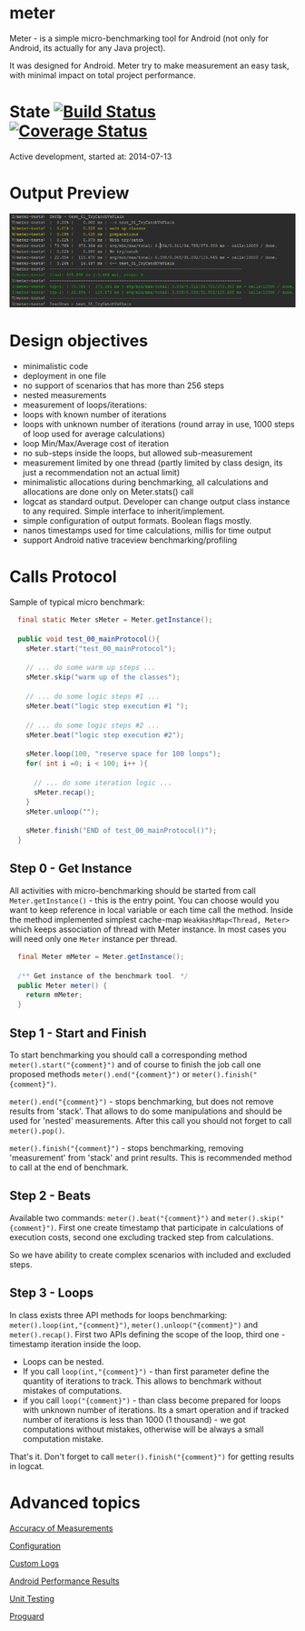 # meter

Meter - is a simple micro-benchmarking tool for Android (not only for Android, its actually for any Java project). 

It was designed for Android. Meter try to make measurement an easy task, with minimal impact on total project performance.

# State [![Build Status](https://secure.travis-ci.org/OleksandrKucherenko/meter.png?branch=master)](https://travis-ci.org/OleksandrKucherenko/meter) [![Coverage Status](https://coveralls.io/repos/OleksandrKucherenko/meter/badge.png)](https://coveralls.io/r/OleksandrKucherenko/meter)

Active development, started at: 2014-07-13

# Output Preview

![Meter Results Output](_documentation/images/meter-results.png)

# Design objectives

* minimalistic code
* deployment in one file
* no support of scenarios that has more than 256 steps
* nested measurements
* measurement of loops/iterations:
* loops with known number of iterations
* loops with unknown number of iterations (round array in use, 1000 steps of loop used for average calculations)
* loop Min/Max/Average cost of iteration
* no sub-steps inside the loops, but allowed sub-measurement
* measurement limited by one thread (partly limited by class design, its just a recommendation not an actual limit)
* minimalistic allocations during benchmarking, all calculations and allocations are done only on Meter.stats() call
* logcat as standard output.  Developer can change output class instance to any required. Simple interface to inherit/implement. 
* simple configuration of output formats. Boolean flags mostly.
* nanos timestamps used for time calculations, millis for time output
* support Android native traceview benchmarking/profiling

# Calls Protocol

Sample of typical micro benchmark:

```java
  final static Meter sMeter = Meter.getInstance();
      
  public void test_00_mainProtocol(){ 
    sMeter.start("test_00_mainProtocol");

    // ... do some warm up steps ...
    sMeter.skip("warm up of the classes");
    
    // ... do some logic steps #1 ...
    sMeter.beat("logic step execution #1 "); 

    // ... do some logic steps #2 ...
    sMeter.beat("logic step execution #2"); 
    
    sMeter.loop(100, "reserve space for 100 loops");
    for( int i =0; i < 100; i++ ){
    
      // ... do some iteration logic ...
      sMeter.recap();
    }
    sMeter.unloop("");
    
    sMeter.finish("END of test_00_mainProtocol()");
  }
```

## Step 0 - Get Instance
All activities with micro-benchmarking should be started from call `Meter.getInstance()` - this is the entry point. You
can choose would you want to keep reference in local variable or each time call the method. Inside the method implemented
simplest cache-map `WeakHashMap<Thread, Meter>` which keeps association of thread with Meter instance. In most cases you 
will need only one `Meter` instance per thread.

```java
  final Meter mMeter = Meter.getInstance();

  /** Get instance of the benchmark tool. */
  public Meter meter() {
    return mMeter;
  }
```
 
## Step 1 - Start and Finish
To start benchmarking you should call a corresponding method `meter().start("{comment}")` and of course to finish the job call one 
proposed methods `meter().end("{comment}")` or `meter().finish("{comment}")`.
 
`meter().end("{comment}")` - stops benchmarking, but does not remove results from 'stack'. That allows to do some manipulations and
should be used for 'nested' measurements. After this call you should not forget to call `meter().pop()`.

`meter().finish("{comment}")` - stops benchmarking, removing 'measurement' from 'stack' and print results. This is recommended 
method to call at the end of benchmark.

## Step 2 - Beats
Available two commands: `meter().beat("{comment}")` and `meter().skip("{comment}")`. First one create timestamp that
participate in calculations of execution costs, second one excluding tracked step from calculations.  

So we have ability to create complex scenarios with included and excluded steps. 

## Step 3 - Loops
In class exists three API methods for loops benchmarking: `meter().loop(int,"{comment}")`, `meter().unloop("{comment}")` 
and `meter().recap()`. First two APIs defining the scope of the loop, third one - timestamp iteration inside the loop.
 
* Loops can be nested. 
* If you call `loop(int,"{comment}")` - than first parameter define the quantity of iterations to track. This allows to 
  benchmark without mistakes of computations.
* if you call `loop("{comment}")` - than class become prepared for loops with unknown number of iterations. Its a smart 
  operation and if tracked number of iterations is less than 1000 (1 thousand) - we got computations without mistakes, 
  otherwise will be always a small computation mistake. 

That's it. Don't forget to call `meter().finish("{comment}")` for getting results in logcat.

# Advanced topics
[Accuracy of Measurements](_documentation/accuracy.md)

[Configuration](_documentation/configuration.md)

[Custom Logs](_documentation/logs.md)

[Android Performance Results](_documentation/performance.md)

[Unit Testing](_documentation/testing.md)

[Proguard](_documentation/proguard.md)
